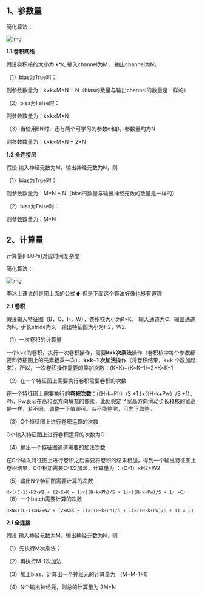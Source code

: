 ## 1、参数量

简化算法：

![img](https://img-blog.csdnimg.cn/20210812215927915.png)

**1.1 卷积网络**

假设卷积核的大小为 k*k, 输入channel为M， 输出channel为N。

（1）bias为True时：

则参数数量为：k×k×M×N + N（bias的数量与输出channel的数量是一样的）

（2）bias为False时：

则参数数量为：k×k×M×N

（3）当使用BN时，还有两个可学习的参数α和β，参数量均为N

则参数数量为：k×k×M×N + 2×N

**1.2 全连接层**

假设 输入神经元数为M，输出神经元数为N，则

（1）bias为True时：

则参数数量为：M*N + N（bias的数量与输出神经元数的数量是一样的）

（2）bias为False时：

则参数数量为：M×N

## 2、计算量

计算量(FLOPs)对应时间复杂度

简化算法：

![img](https://img-blog.csdnimg.cn/20210812215850725.png)

李沐上课说的是用上面的公式:arrow_up: 但是下面这个算法好像也挺有道理

**2.1 卷积**

假设输入特征图（B，C，H，W），卷积核大小为K×K， 输入通道为C，输出通道为N，步长stride为S， 输出特征图大小为H2，W2.

（1）一次卷积的计算量

一个k×k的卷积，执行一次卷积操作，需要**k×k次乘法**操作（卷积核中每个参数都要和特征图上的元素相乘一次），**k×k−1 次加法**操作（将卷积结果，k×k 个数加起来）。所以，一次卷积操作需要的乘加次数：(K×K)+(K×K−1)=2×K×K−1

（2）在一个特征图上需要执行卷积需要卷积的次数

在一个特征图上需要执行的**卷积次数**：(（H-k+Ph）/S +1 )×(（H-k+Pw）/S +1)，Ph，Pw表示在高和宽方向填充的像素，此处假定了宽高方向滑动步长和核的宽高是一样，若不同，调整一下值即可。若不能整除，可向下取整。

（3）C个特征图上进行卷积运算的次数

C个输入特征图上进行卷积运算的次数为C

（4）输出一个特征图通道需要的加法次数

在C个输入特征图上进行卷积之后需要将卷积的结果相加，得到一个输出特征图上卷积结果，C个相加需要C-1次加法，计算量为 ：（C-1）×H2×W2

（5）输出N个特征图需要计算的次数

`N×((C-1)×H2×W2 + (2×K×K − 1)×((H-k+Ph)/S + 1)×((H-k+Pw)/S + 1) ×C)`
（6）一个batch需要计算的次数

`B×N×((C-1)×H2×W2 + (2×K×K − 1)×((H-k+Ph)/S + 1)×((H-k+Pw)/S + 1) × C)`

**2.1 全连接**

假设 输入神经元数为M，输出神经元数为N，则

（1）先执行M次乘法；

（2）再执行M-1次加法

（3）加上bias，计算出一个神经元的计算量为 （M+M-1+1）

（4）N个输出神经元，则总的计算量为 2M×N
